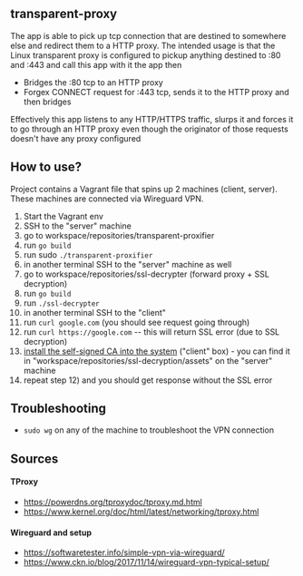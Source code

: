 ## transparent-proxy
The app is able to pick up tcp connection that are destined to somewhere else and redirect them to a HTTP proxy.
The intended usage is that the Linux transparent proxy is configured to pickup anything destined to :80 and :443 and call this app with it
the app then
 * Bridges the :80 tcp to an HTTP proxy
 * Forgex CONNECT request for :443 tcp, sends it to the HTTP proxy and then bridges
 
Effectively this app listens to any HTTP/HTTPS traffic, slurps it and forces it to go through an HTTP proxy even though
the originator of those requests doesn't have any proxy configured

## How to use?
Project contains a Vagrant file that spins up 2 machines (client, server). These machines are connected via Wireguard VPN.

1) Start the Vagrant env
2) SSH to the "server" machine
3) go to workspace/repositories/transparent-proxifier
4) run `go build`
5) run sudo `./transparent-proxifier`
6) in another terminal SSH to the "server" machine as well
7) go to workspace/repositories/ssl-decrypter (forward proxy + SSL decryption)
8) run `go build`
9) run `./ssl-decrypter`
10) in another terminal SSH to the "client"
11) run `curl google.com` (you should see request going through)
12) run `curl https://google.com` -- this will return SSL error (due to SSL decryption)
13) [install the self-signed CA into the system](https://askubuntu.com/questions/73287/how-do-i-install-a-root-certificate) ("client" box) - you can find it in "workspace/repositories/ssl-decryption/assets" on the "server" machine
14) repeat step 12) and you should get response without the SSL error

## Troubleshooting
* `sudo wg` on any of the machine to troubleshoot the VPN connection

## Sources
#### TProxy
 * https://powerdns.org/tproxydoc/tproxy.md.html
 * https://www.kernel.org/doc/html/latest/networking/tproxy.html
#### Wireguard and setup
 * https://softwaretester.info/simple-vpn-via-wireguard/
 * https://www.ckn.io/blog/2017/11/14/wireguard-vpn-typical-setup/
